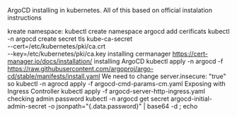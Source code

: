 ArgoCD installing in kubernetes.
All of this based on official instalation instructions

kreate namespace: 
  kubectl create namespace argocd
add cerificats
kubectl -n argocd create secret tls kube-ca-secret \
--cert=/etc/kubernetes/pki/ca.crt \
--key=/etc/kubernetes/pki/ca.key
installing cermanager
https://cert-manager.io/docs/installation/
installing ArgoCD
kubectl apply -n argocd -f https://raw.githubusercontent.com/argoproj/argo-cd/stable/manifests/install.yaml
We need to change server.insecure: "true" so kubectl -n agrocd apply -f argocd-cmd-params-cm.yaml
Exposing with Ingress Controller
kubectl apply -f argocd-server-http-ingress.yaml
checking admin password
kubectl -n argocd get secret argocd-initial-admin-secret -o jsonpath="{.data.password}" | base64 -d ; echo

